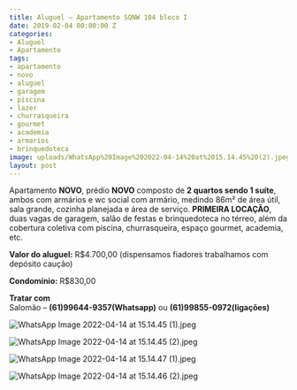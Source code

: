 ```yaml
---
title: Aluguel – Apartamento SQNW 104 bloco I
date: 2019-02-04 00:00:00 Z
categories:
- Aluguel
- Apartamento
tags:
- apartamento
- novo
- aluguel
- garagem
- piscina
- lazer
- churrasqueira
- gourmet
- academia
- armarios
- brinquedoteca
image: uploads/WhatsApp%20Image%202022-04-14%20at%2015.14.45%20(2).jpeg
layout: post
---
```


Apartamento **NOVO**, prédio **NOVO** composto de **2 quartos sendo 1 suíte**, ambos com armários e wc social com armário, medindo 86m² de área útil, sala grande, cozinha planejada e área de serviço. **PRIMEIRA LOCAÇÃO**,  duas vagas de garagem, salão de festas e brinquedoteca no térreo, além da cobertura coletiva com piscina, churrasqueira, espaço gourmet, academia, etc.

**Valor do aluguel:** 
R$4.700,00 (dispensamos fiadores trabalhamos com depósito caução) 

**Condomínio:** 
R$830,00

**Tratar com**  
Salomão – **(61)99644-9357(Whatsapp)** ou **(61)99855-0972(ligações)**


![WhatsApp Image 2022-04-14 at 15.14.45 (1).jpeg](/uploads/WhatsApp%20Image%202022-04-14%20at%2015.14.45%20(1).jpeg)

![WhatsApp Image 2022-04-14 at 15.14.45 (2).jpeg](/uploads/WhatsApp%20Image%202022-04-14%20at%2015.14.45%20(2).jpeg)

![WhatsApp Image 2022-04-14 at 15.14.47 (1).jpeg](/uploads/WhatsApp%20Image%202022-04-14%20at%2015.14.47%20(1).jpeg)
 
![WhatsApp Image 2022-04-14 at 15.14.46 (2).jpeg](/uploads/WhatsApp%20Image%202022-04-14%20at%2015.14.46%20(2).jpeg)